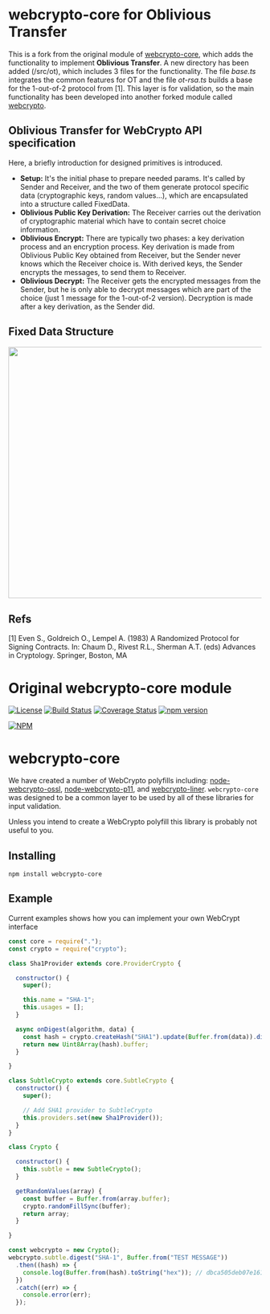 # webcrypto-core for Oblivious Transfer
This is a fork from the original module of [webcrypto-core](https://github.com/PeculiarVentures/webcrypto-core), which adds the functionality to implement **Oblivious Transfer**. A new directory has been added (/src/ot), which includes 3 files for the functionality. The file *base.ts* integrates the common features for OT and the file *ot-rsa.ts* builds a base for the 1-out-of-2 protocol from [1]. This layer is for validation, so the main functionality has been developed into another forked module called [webcrypto](https://github.com/damesca/webcrypto).

## Oblivious Transfer for WebCrypto API specification
Here, a briefly introduction for designed primitives is introduced.

- **Setup:** It's the initial phase to prepare needed params. It's called by Sender and Receiver, and the two of them generate protocol specific data (cryptographic keys, random values...), which are encapsulated into a structure called FixedData.
- **Oblivious Public Key Derivation:** The Receiver carries out the derivation of cryptographic material which have to contain secret choice information.
- **Oblivious Encrypt:** There are typically two phases: a key derivation process and an encryption process. Key derivation is made from Oblivious Public Key obtained from Receiver, but the Sender never knows which the Receiver choice is. With derived keys, the Sender encrypts the messages, to send them to Receiver.
- **Oblivious Decrypt:** The Receiver gets the encrypted messages from the Sender, but he is only able to decrypt messages which are part of the choice (just 1 message for the 1-out-of-2 version). Decryption is made after a key derivation, as the Sender did.

## Fixed Data Structure
<img src="https://github.com/damesca/webcrypto-core/blob/master/architecture.jpg" width="600" height="500">

## Refs
[1] Even S., Goldreich O., Lempel A. (1983) A Randomized Protocol for Signing Contracts. In: Chaum D., Rivest R.L., Sherman A.T. (eds) Advances in Cryptology. Springer, Boston, MA

# Original webcrypto-core module
[![License](https://img.shields.io/badge/license-MIT-green.svg?style=flat)](https://raw.githubusercontent.com/PeculiarVentures/webcrypto-core/master/LICENSE)
[![Build Status](https://travis-ci.org/PeculiarVentures/webcrypto-core.svg?branch=master)](https://travis-ci.org/PeculiarVentures/webcrypto-core)
[![Coverage Status](https://coveralls.io/repos/github/PeculiarVentures/webcrypto-core/badge.svg?branch=master)](https://coveralls.io/github/PeculiarVentures/webcrypto-core?branch=master)
[![npm version](https://badge.fury.io/js/webcrypto-core.svg)](https://badge.fury.io/js/webcrypto-core)

[![NPM](https://nodei.co/npm/webcrypto-core.png)](https://nodei.co/npm/webcrypto-core/)

# webcrypto-core

We have created a number of WebCrypto polyfills including: [node-webcrypto-ossl](https://github.com/PeculiarVentures/node-webcrypto-ossl), [node-webcrypto-p11](https://github.com/PeculiarVentures/node-webcrypto-p11), and [webcrypto-liner](https://github.com/PeculiarVentures/webcrypto-liner).  `webcrypto-core` was designed to be a common layer to be used by all of these libraries for input validation.

Unless you intend to create a WebCrypto polyfill this library is probably not useful to you.

## Installing

```
npm install webcrypto-core
```

## Example

Current examples shows how you can implement your own WebCrypt interface

```js
const core = require(".");
const crypto = require("crypto");

class Sha1Provider extends core.ProviderCrypto {

  constructor() {
    super();

    this.name = "SHA-1";
    this.usages = [];
  }

  async onDigest(algorithm, data) {
    const hash = crypto.createHash("SHA1").update(Buffer.from(data)).digest();
    return new Uint8Array(hash).buffer;
  }

}

class SubtleCrypto extends core.SubtleCrypto {
  constructor() {
    super();

    // Add SHA1 provider to SubtleCrypto
    this.providers.set(new Sha1Provider());
  }
}

class Crypto {

  constructor() {
    this.subtle = new SubtleCrypto();
  }

  getRandomValues(array) {
    const buffer = Buffer.from(array.buffer);
    crypto.randomFillSync(buffer);
    return array;
  }

}

const webcrypto = new Crypto();
webcrypto.subtle.digest("SHA-1", Buffer.from("TEST MESSAGE"))
  .then((hash) => {
    console.log(Buffer.from(hash).toString("hex")); // dbca505deb07e1612d944a69c0c851f79f3a4a60
  })
  .catch((err) => {
    console.error(err);
  });
```
